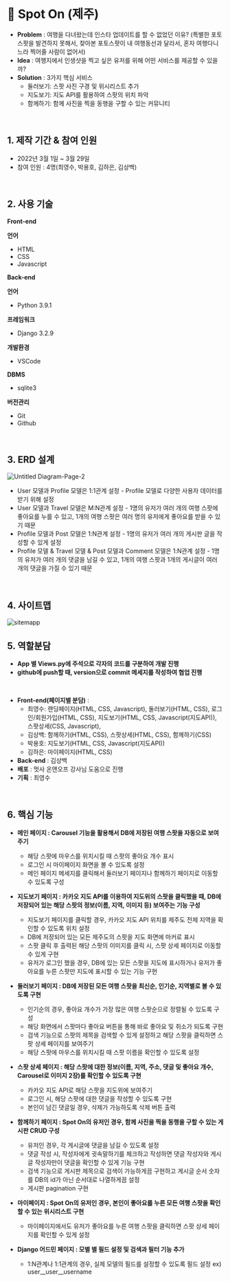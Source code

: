 # :pushpin: Spot On (제주)

- **Problem** : 여행을 다녀왔는데 인스타 업데이트를 할 수 없었던 이유? (특별한 포토스팟을 발견하지 못해서, 찾아본 포토스팟이 내 여행동선과 달라서, 혼자 여행다니느라 찍어줄 사람이 없어서)
- **Idea** : 여행지에서 인생샷을 찍고 싶은 유저를 위해 어떤 서비스를 제공할 수 있을까? 
- **Solution** : 3가지 핵심 서비스 
  - 둘러보기: 스팟 사진 구경 및 위시리스트 추가
  - 지도보기: 지도 API를 활용하여 스팟의 위치 파악
  - 함께하기: 함께 사진을 찍을 동행을 구할 수 있는 커뮤니티
<br>

## 1. 제작 기간 & 참여 인원
- 2022년 3월 1일 ~ 3월 29일
- 참여 인원 : 4명(최영수, 박용호, 김하은, 김상백)
<br>

## 2. 사용 기술
**Front-end**

**언어**
- HTML
- CSS
- Javascript

**Back-end**       

**언어**
- Python 3.9.1 

**프레임워크**
- Django 3.2.9

**개발환경**
- VSCode

**DBMS**
- sqlite3

**버전관리**
- Git
- Github

<br>

## 3. ERD 설계
![Untitled Diagram-Page-2](https://user-images.githubusercontent.com/95380638/158016517-a66ea04a-97ca-46b2-832c-ad502ed4d7be.png)

- User 모델과 Profile 모델은 1:1관계 설정 - Profile 모델로 다양한 사용자 데이터를 받기 위해 설정
- User 모델과 Travel 모델은 M:N관계 설정 - 1명의 유저가 여러 개의 여행 스팟에 좋아요를 누를 수 있고, 1개의 여행 스팟은 여러 명의 유저에게 좋아요를 받을 수 있기 때문
- Profile 모델과 Post 모델은 1:N관계 설정 - 1명의 유저가 여러 개의 게시판 글을 작성할 수 있게 설정
- Profile 모델 & Travel 모델 & Post 모델과 Comment 모델은 1:N관계 설정 - 1명의 유저가 여러 개의 댓글을 남길 수 있고, 1개의 여행 스팟과 1개의 게시글이 여러 개의 댓글을 가질 수 있기 때문
<br>

## 4. 사이트맵 
![sitemapp](https://user-images.githubusercontent.com/97776406/160767228-0b59c2d0-fc55-4adf-855d-9cbe17a5463a.svg)
<br>

## 5. 역할분담
- **App 별 Views.py에 주석으로 각자의 코드를 구분하여 개발 진행**
- **github에 push할 때, version으로 commit 메세지를 작성하여 협업 진행** 

<br>

- **Front-end(페이지별 분담)** :
  - 최영수: 랜딩페이지(HTML, CSS, Javascript), 둘러보기(HTML, CSS), 로그인/회원가입(HTML, CSS), 지도보기(HTML, CSS, Javascript(지도API)), 스팟상세(CSS, Javascript), 
  - 김상백: 함께하기(HTML, CSS), 스팟상세(HTML, CSS), 함께하기(CSS)
  - 박용호: 지도보기(HTML, CSS, Javascript(지도API))
  - 김하은: 마이페이지(HTML, CSS)
- **Back-end** : 김상백
- **배포** : 멋사 온앤오프 강사님 도움으로 진행
- **기획** : 최영수
<br>

## 6. 핵심 기능
- **메인 페이지 : Carousel 기능을 활용해서 DB에 저장된 여행 스팟을 자동으로 보여주기**    
  - 해당 스팟에 마우스를 위치시킬 때 스팟의 좋아요 개수 표시
  - 로그인 시 마이페이지 화면을 볼 수 있도록 설정
  - 메인 페이지 메세지를 클릭해서 둘러보기 페이지나 함께하기 페이지로 이동할 수 있도록 구성

- **지도보기 페이지 : 카카오 지도 API를 이용하여 지도위의 스팟을 클릭했을 때, DB에 저장되어 있는 해당 스팟의 정보(이름, 지역, 이미지 등) 보여주는 기능 구성**   
  - 지도보기 페이지를 클릭할 경우, 카카오 지도 API 위치를 제주도 전체 지역을 확인할 수 있도록 위치 설정
  - DB에 저장되어 있는 모든 제주도의 스팟을 지도 화면에 마커로 표시
  - 스팟 클릭 후 출력된 해당 스팟의 이미지를 클릭 시, 스팟 상세 페이지로 이동할 수 있게 구현
  - 유저가 로그인 했을 경우, DB에 있는 모든 스팟을 지도에 표시하거나 유저가 좋아요를 누른 스팟만 지도에 표시할 수 있는 기능 구현

- **둘러보기 페이지 : DB에 저장된 모든 여행 스팟을 최신순, 인기순, 지역별로 볼 수 있도록 구현**    
  - 인기순의 경우, 좋아요 개수가 가장 많은 여행 스팟순으로 정렬될 수 있도록 구성
  - 해당 화면에서 스팟마다 좋아요 버튼을 통해 바로 좋아요 및 취소가 되도록 구현
  - 검색 기능으로 스팟의 제목을 검색할 수 있게 설정하고 해당 스팟을 클릭하면 스팟 상세 페이지를 보여주기
  - 해당 스팟에 마우스를 위치시킬 때 스팟 이름을 확인할 수 있도록 설정

- **스팟 상세 페이지 : 해당 스팟에 대한 정보(이름, 지역, 주소, 댓글 및 좋아요 개수, Carousel로 이미지 2장)를 확인할 수 있도록 구현**    
  - 카카오 지도 API로 해당 스팟을 지도위에 보여주기
  - 로그인 시, 해당 스팟에 대한 댓글을 작성할 수 있도록 구현
  - 본인이 남긴 댓글일 경우, 삭제가 가능하도록 삭제 버튼 출력

- **함께하기 페이지 : Spot On의 유저인 경우, 함께 사진을 찍을 동행을 구할 수 있는 게시판 CRUD 구성**    
  - 유저인 경우, 각 게시글에 댓글을 남길 수 있도록 설정 
  - 댓글 작성 시, 작성자에게 귓속말하기를 체크하고 작성하면 댓글 작성자와 게시글 작성자만이 댓글을 확인할 수 있게 기능 구현
  - 검색 기능으로 게시판 제목으로 검색이 가능하게끔 구현하고 게시글 순서 숫자를 DB의 id가 아닌 순서대로 나열하게끔 설정    
  - 게시판 pagination 구현

- **마이페이지 : Spot On의 유저인 경우, 본인이 좋아요를 누른 모든 여행 스팟을 확인할 수 있는 위시리스트 구현**   
  - 마이페이지에서도 유저가 좋아요를 누른 여행 스팟을 클릭하면 스팟 상세 페이지를 확인할 수 있게 설정

- **Django 어드민 페이지 : 모별 별 필드 설정 및 검색과 필터 기능 추가**
  - 1:N관계나 1:1관계의 경우, 실제 모델의 필드를 설정할 수 있도록 필드 설정 ex) user__user__username
